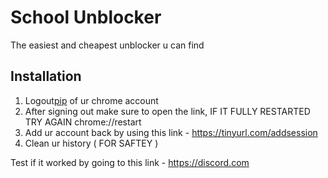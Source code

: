 # School Unblocker
The easiest and cheapest unblocker u can find
## Installation


1. Logout[pip](chrome://settings/signOut) of ur chrome account
2. After signing out make sure to open the link, IF IT FULLY RESTARTED TRY AGAIN chrome://restart
3. Add ur account back by using this link - https://tinyurl.com/addsession
4. Clean ur history ( FOR SAFTEY )

Test if it worked by going to this link - https://discord.com
